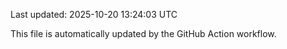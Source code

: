 Last updated: 2025-10-20 13:24:03 UTC

This file is automatically updated by the GitHub Action workflow.
